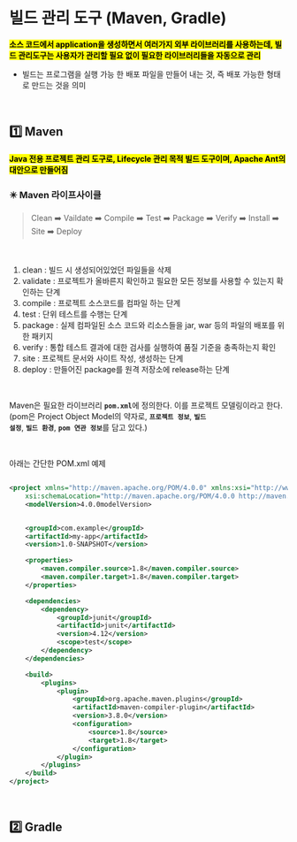 # 빌드 관리 도구 (Maven, Gradle)

<mark>**소스 코드에서 application을 생성하면서 여러가지 **외부 라이브러리**를 사용하는데, 빌드 관리도구는 사용자가 관리할 필요 없이 필요한 라이브러리들을 자동으로 관리**</mark>

- 빌드는 프로그램을 실행 가능 한 배포 파일을 만들어 내는 것, 즉 배포 가능한 형태로 만드는 것을 의미



</br>

## 1️⃣ Maven
<mark>**Java 전용 프로젝트 관리 도구로, Lifecycle 관리 목적 빌드 도구이며, Apache Ant의 대안으로 만들어짐**</mark>


### ✴️ Maven 라이프사이클
> Clean ➡️ Vaildate ➡️ Compile ➡️ Test ➡️ Package ➡️ Verify ➡️ Install ➡️ Site ➡️ Deploy 

</br>

1. clean : 빌드 시 생성되어있었던 파일들을 삭제
2. validate : 프로젝트가 올바른지 확인하고 필요한 모든 정보를 사용할 수 있는지 확인하는 단계
3. compile : 프로젝트 소스코드를 컴파일 하는 단계
4. test : 단위 테스트를 수행는 단계
5. package : 실제 컴파일된 소스 코드와 리소스들을 jar, war 등의 파일의 배포를 위한 패키지
6. verify : 통합 테스트 결과에 대한 검사를 실행하여 품질 기준을 충족하는지 확인
7. site : 프로젝트 문서와 사이트 작성, 생성하는 단계
8. deploy : 만들어진 package를 원격 저장소에 release하는 단계


</br>

Maven은 필요한 라이브러리 <code>**pom.xml**</code>에 정의한다. 이를 프로젝트 모델링이라고 한다. (pom은 Project Object Model의 약자로, <code>**프로젝트 정보**</code>, <code>**빌드 설정**</code>, <code>**빌드 환경**</code>, <code>**pom 연관 정보**</code>를 담고 있다.)

</br>

아래는 간단한 POM.xml 예제
```xml

<project xmlns="http://maven.apache.org/POM/4.0.0" xmlns:xsi="http://www.w3.org/2001/XMLSchema-instance"
    xsi:schemaLocation="http://maven.apache.org/POM/4.0.0 http://maven.apache.org/xsd/maven-4.0.0.xsd">
    <modelVersion>4.0.0modelVersion>


    <groupId>com.example</groupId>
    <artifactId>my-app</artifactId>
    <version>1.0-SNAPSHOT</version>

    <properties>
        <maven.compiler.source>1.8</maven.compiler.source>
        <maven.compiler.target>1.8</maven.compiler.target>
    </properties>

    <dependencies>
        <dependency>
            <groupId>junit</groupId>
            <artifactId>junit</artifactId>
            <version>4.12</version>
            <scope>test</scope>
        </dependency>
    </dependencies>

    <build>
        <plugins>
            <plugin>
                <groupId>org.apache.maven.plugins</groupId>
                <artifactId>maven-compiler-plugin</artifactId>
                <version>3.8.0</version>
                <configuration>
                    <source>1.8</source>
                    <target>1.8</target>
                </configuration>
            </plugin>
        </plugins>
    </build>
</project>

```


</br>

## 2️⃣ Gradle



</br>
